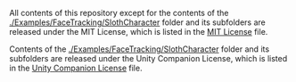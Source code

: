 All contents of this repository except for the contents of the [./Examples/FaceTracking/SlothCharacter](./Examples/FaceTracking/SlothCharacter) folder and its subfolders are released under the MIT License, which is listed in the [MIT License](./LICENSES/mit.md) file.

Contents of the [./Examples/FaceTracking/SlothCharacter](./Examples/FaceTracking/SlothCharacter) folder and its subfolders are released under the Unity Companion License, which is listed in the [Unity Companion License](./LICENSES/ucl.md) file.


